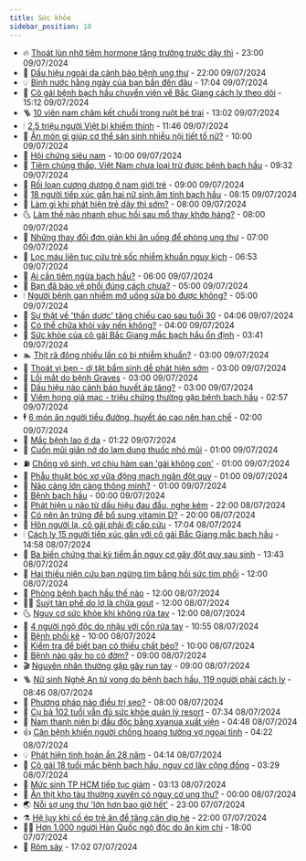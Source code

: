 ```yaml
---
title: Sức khỏe
sidebar_position: 10
---
```


<!-- vnexpress-suc-khoe:START -->
- 🔥 [Thoát lùn nhờ tiêm hormone tăng trưởng trước dậy thì](https://vnexpress.net/thoat-lun-nho-tiem-hormone-tang-truong-truoc-day-thi-4764650.html) - 23:00 09/07/2024
- 🥰 [Dấu hiệu ngoài da cảnh báo bệnh ung thư](https://vnexpress.net/dau-hieu-ngoai-da-canh-bao-benh-ung-thu-4767919.html) - 22:00 09/07/2024
- 💡 [Bình nước hằng ngày của bạn bẩn đến đâu](https://vnexpress.net/binh-nuoc-hang-ngay-cua-ban-ban-den-dau-4767600.html) - 17:04 09/07/2024
- 🤗 [Cô gái bệnh bạch hầu chuyển viện về Bắc Giang cách ly theo dõi](https://vnexpress.net/co-gai-benh-bach-hau-chuyen-vien-ve-bac-giang-cach-ly-theo-doi-4768006.html) - 15:12 09/07/2024
- 🪜 [10 viên nam châm kết chuỗi trong ruột bé trai](https://vnexpress.net/10-vien-nam-cham-ket-chuoi-trong-ruot-be-trai-4767948.html) - 13:02 09/07/2024
- 🕯 [2,5 triệu người Việt bị khiếm thính](https://vnexpress.net/2-5-trieu-nguoi-viet-bi-khiem-thinh-4767917.html) - 11:46 09/07/2024
- 🤭 [Ăn món gì giúp cơ thể sản sinh nhiều nội tiết tố nữ?](https://vnexpress.net/an-mon-gi-giup-co-the-san-sinh-nhieu-noi-tiet-to-nu-4767946.html) - 10:00 09/07/2024
- 👀 [Hội chứng siêu nam](https://vnexpress.net/hoi-chung-sieu-nam-4767899.html) - 10:00 09/07/2024
- 🌋 [Tiêm chủng thấp, Việt Nam chưa loại trừ được bệnh bạch hầu](https://vnexpress.net/vi-sao-viet-nam-chua-loai-tru-duoc-benh-bach-hau-4767815.html) - 09:32 09/07/2024
- 🫶 [Rối loạn cương dương ở nam giới trẻ](https://vnexpress.net/roi-loan-cuong-duong-o-nam-gioi-tre-4767788.html) - 09:00 09/07/2024
- 🦆 [18 người tiếp xúc gần hai nữ sinh âm tính bạch hầu](https://vnexpress.net/18-nguoi-tiep-xuc-gan-hai-nu-sinh-am-tinh-bach-hau-4767914.html) - 08:15 09/07/2024
- 🚀 [Làm gì khi phát hiện trẻ dậy thì sớm?](https://vnexpress.net/lam-gi-khi-phat-hien-tre-day-thi-som-4767845.html) - 08:00 09/07/2024
- 🌜 [Làm thế nào nhanh phục hồi sau mổ thay khớp háng?](https://vnexpress.net/lam-the-nao-nhanh-phuc-hoi-sau-mo-thay-khop-hang-4767763.html) - 08:00 09/07/2024
- 🧰 [Những thay đổi đơn giản khi ăn uống để phòng ung thư](https://vnexpress.net/nhung-thay-doi-don-gian-khi-an-uong-de-phong-ung-thu-4767829.html) - 07:00 09/07/2024
- 💫 [Lọc máu liên tục cứu trẻ sốc nhiễm khuẩn nguy kịch](https://vnexpress.net/loc-mau-lien-tuc-cuu-tre-soc-nhiem-khuan-nguy-kich-4767787.html) - 06:53 09/07/2024
- 🌝 [Ai cần tiêm ngừa bạch hầu?](https://vnexpress.net/ai-can-tiem-ngua-bach-hau-4767867.html) - 06:00 09/07/2024
- 🗽 [Bạn đã bảo vệ phổi đúng cách chưa?](https://vnexpress.net/ban-da-bao-ve-phoi-dung-cach-chua-4767821.html) - 05:00 09/07/2024
- 🕯 [Người bệnh gan nhiễm mỡ uống sữa bò được không?](https://vnexpress.net/nguoi-benh-gan-nhiem-mo-uong-sua-bo-duoc-khong-4767791.html) - 05:00 09/07/2024
- 🦅 [Sự thật về &#39;thần dược&#39; tăng chiều cao sau tuổi 30](https://vnexpress.net/su-that-ve-than-duoc-tang-chieu-cao-sau-tuoi-30-4764396.html) - 04:06 09/07/2024
- 🦆 [Có thể chữa khỏi vảy nến không?](https://vnexpress.net/co-the-chua-khoi-vay-nen-khong-4767757.html) - 04:00 09/07/2024
- 🎊 [Sức khỏe của cô gái Bắc Giang mắc bạch hầu ổn định](https://vnexpress.net/suc-khoe-cua-co-gai-bac-giang-mac-bach-hau-on-dinh-4767779.html) - 03:41 09/07/2024
- 🏊 [Thịt rã đông nhiều lần có bị nhiễm khuẩn?](https://vnexpress.net/thit-ra-dong-nhieu-lan-co-bi-nhiem-khuan-4767499.html) - 03:00 09/07/2024
- 📝 [Thoát vị bẹn - dị tật bẩm sinh dễ phát hiện sớm](https://vnexpress.net/thoat-vi-ben-di-tat-bam-sinh-de-phat-hien-som-4767637.html) - 03:00 09/07/2024
- 💯 [Lồi mắt do bệnh Graves](https://vnexpress.net/loi-mat-do-benh-graves-4767605.html) - 03:00 09/07/2024
- 🌊 [Dấu hiệu nào cảnh báo huyết áp tăng?](https://vnexpress.net/dau-hieu-nao-canh-bao-huyet-ap-tang-4767604.html) - 03:00 09/07/2024
- 🚀 [Viêm họng giả mạc - triệu chứng thường gặp bệnh bạch hầu](https://vnexpress.net/viem-hong-gia-mac-trieu-chung-thuong-gap-benh-bach-hau-4767558.html) - 02:57 09/07/2024
- 🕴 [6 món ăn người tiểu đường, huyết áp cao nên hạn chế](https://vnexpress.net/6-mon-an-nguoi-tieu-duong-huyet-ap-cao-nen-han-che-4767597.html) - 02:00 09/07/2024
- 🗽 [Mắc bệnh lao ở da](https://vnexpress.net/mac-benh-lao-o-da-4767551.html) - 01:22 09/07/2024
- 🎡 [Cuốn mũi giãn nở do lạm dụng thuốc nhỏ mũi](https://vnexpress.net/cuon-mui-gian-no-do-lam-dung-thuoc-nho-mui-4767601.html) - 01:00 09/07/2024
- ⛽️ [Chồng vô sinh, vợ chịu hàm oan &#39;gái không con&#39;](https://vnexpress.net/chong-vo-sinh-vo-chiu-ham-oan-gai-khong-con-4767573.html) - 01:00 09/07/2024
- 🦆 [Phẫu thuật bóc xơ vữa động mạch ngăn đột quỵ](https://vnexpress.net/phau-thuat-boc-xo-vua-dong-mach-ngan-dot-quy-4767563.html) - 01:00 09/07/2024
- 🤩 [Não càng lớn càng thông minh?](https://vnexpress.net/nao-cang-lon-cang-thong-minh-4767559.html) - 01:00 09/07/2024
- 🦒 [Bệnh bạch hầu](https://vnexpress.net/suc-khoe-cam-nang-cac-benh-bach-hau-4767564.html) - 00:00 09/07/2024
- 💫 [Phát hiện u não từ dấu hiệu đau đầu, nghe kém](https://vnexpress.net/phat-hien-u-nao-tu-dau-hieu-dau-dau-nghe-kem-4767518.html) - 22:00 08/07/2024
- 🐘 [Có nên ăn trứng để bổ sung vitamin D?](https://vnexpress.net/co-nen-an-trung-de-bo-sung-vitamin-d-4767401.html) - 20:00 08/07/2024
- 🚀 [Hôn người lạ, cô gái phải đi cấp cứu](https://vnexpress.net/hon-nguoi-la-co-gai-phai-di-cap-cuu-4767403.html) - 17:04 08/07/2024
- 🕯 [Cách ly 15 người tiếp xúc gần với cô gái Bắc Giang mắc bạch hầu](https://vnexpress.net/cach-ly-15-nguoi-tiep-xuc-gan-voi-co-gai-bac-giang-mac-bach-hau-4767648.html) - 14:58 08/07/2024
- 🦏 [Ba biến chứng thai kỳ tiềm ẩn nguy cơ gây đột quỵ sau sinh](https://vnexpress.net/ba-bien-chung-thai-ky-tiem-an-nguy-co-gay-dot-quy-sau-sinh-4767646.html) - 13:43 08/07/2024
- 🦄 [Hai thiếu niên cứu bạn ngừng tim bằng hồi sức tim phổi](https://vnexpress.net/hai-thieu-nien-cuu-ban-ngung-tim-bang-hoi-suc-tim-phoi-4767548.html) - 12:00 08/07/2024
- 🦒 [Phòng bệnh bạch hầu thế nào](https://vnexpress.net/phong-benh-bach-hau-the-nao-4767625.html) - 12:00 08/07/2024
- 👨‍🏫 [Suýt tàn phế do lơ là chữa gout](https://vnexpress.net/suyt-tan-phe-do-lo-la-chua-gout-4767567.html) - 12:00 08/07/2024
- 🌜 [Nguy cơ sức khỏe khi không rửa tay](https://vnexpress.net/nguy-co-suc-khoe-khi-khong-rua-tay-4767467.html) - 12:00 08/07/2024
- 🚀 [4 người ngộ độc do nhậu với cồn rửa tay](https://vnexpress.net/4-nguoi-ngo-doc-do-nhau-voi-con-rua-tay-4767593.html) - 10:55 08/07/2024
- 💃 [Bệnh phổi kẽ](https://vnexpress.net/benh-phoi-ke-4767504.html) - 10:00 08/07/2024
- 💯 [Kiểm tra để biết bạn có thiếu chất béo?](https://vnexpress.net/kiem-tra-de-biet-ban-co-thieu-chat-beo-4767490.html) - 10:00 08/07/2024
- 🤔 [Bệnh nào gây ho có đờm?](https://vnexpress.net/benh-nao-gay-ho-co-dom-4767479.html) - 09:00 08/07/2024
- 🎬 [Nguyên nhân thường gặp gây run tay](https://vnexpress.net/nguyen-nhan-thuong-gap-gay-run-tay-4767429.html) - 09:00 08/07/2024
- 🪜 [Nữ sinh Nghệ An tử vong do bệnh bạch hầu, 119 người phải cách ly](https://vnexpress.net/nu-sinh-nghe-an-tu-vong-do-benh-bach-hau-119-nguoi-phai-cach-ly-4767506.html) - 08:46 08/07/2024
- 🦣 [Phương pháp nào điều trị sẹo?](https://vnexpress.net/phuong-phap-nao-dieu-tri-seo-4767428.html) - 08:00 08/07/2024
- 🧐 [Cụ bà 102 tuổi vẫn đủ sức khỏe quản lý resort](https://vnexpress.net/cu-ba-102-tuoi-van-du-suc-khoe-quan-ly-resort-4767474.html) - 07:34 08/07/2024
- 🤡 [Nam thanh niên bị đầu độc bằng xyanua xuất viện](https://vnexpress.net/nam-thanh-nien-bi-dau-doc-bang-xyanua-xuat-vien-voi-suc-co-con-yeu-4767340.html) - 04:48 08/07/2024
- 👍 [Căn bệnh khiến người chồng hoang tưởng vợ ngoại tình](https://vnexpress.net/can-benh-khien-nguoi-chong-hoang-tuong-vo-ngoai-tinh-4767370.html) - 04:22 08/07/2024
- 💡 [Phát hiện tinh hoàn ẩn 28 năm](https://vnexpress.net/phat-hien-tinh-hoan-an-28-nam-4767302.html) - 04:14 08/07/2024
- 💯 [Cô gái 18 tuổi mắc bệnh bạch hầu, nguy cơ lây cộng đồng](https://vnexpress.net/co-gai-18-tuoi-mac-benh-bach-hau-nguy-co-lay-cong-dong-4767263.html) - 03:29 08/07/2024
- 🧠 [Mức sinh TP HCM tiếp tục giảm](https://vnexpress.net/muc-sinh-tp-hcm-tiep-tuc-giam-4767256.html) - 03:13 08/07/2024
- 🎡 [Ăn thịt kho tàu thường xuyên có nguy cơ ung thư?](https://vnexpress.net/an-thit-kho-tau-thuong-xuyen-co-nguy-co-ung-thu-4767146.html) - 00:00 08/07/2024
- 🌏 [Nỗi sợ ung thư &#39;lớn hơn bao giờ hết&#39;](https://vnexpress.net/noi-so-ung-thu-lon-hon-bao-gio-het-4767212.html) - 23:00 07/07/2024
- ⚗️ [Hệ lụy khi cố ép trẻ ăn để tăng cân dịp hè](https://vnexpress.net/he-luy-khi-co-ep-tre-an-de-tang-can-dip-he-4759629.html) - 22:00 07/07/2024
- 👨‍🏫 [Hơn 1.000 người Hàn Quốc ngộ độc do ăn kim chi](https://vnexpress.net/hon-1-000-nguoi-han-quoc-ngo-doc-do-an-kim-chi-4767217.html) - 18:00 07/07/2024
- 🤖 [Rôm sảy](https://vnexpress.net/suc-khoe-cam-nang-cac-benh-rom-say-4765424.html) - 17:02 07/07/2024<!-- vnexpress-suc-khoe:END -->
